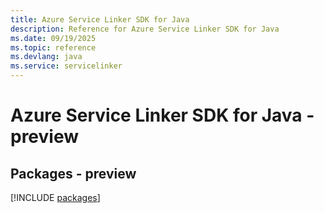 ```yaml
---
title: Azure Service Linker SDK for Java
description: Reference for Azure Service Linker SDK for Java
ms.date: 09/19/2025
ms.topic: reference
ms.devlang: java
ms.service: servicelinker
---
```

# Azure Service Linker SDK for Java - preview
## Packages - preview
[!INCLUDE [packages](service-linker-index.md)]